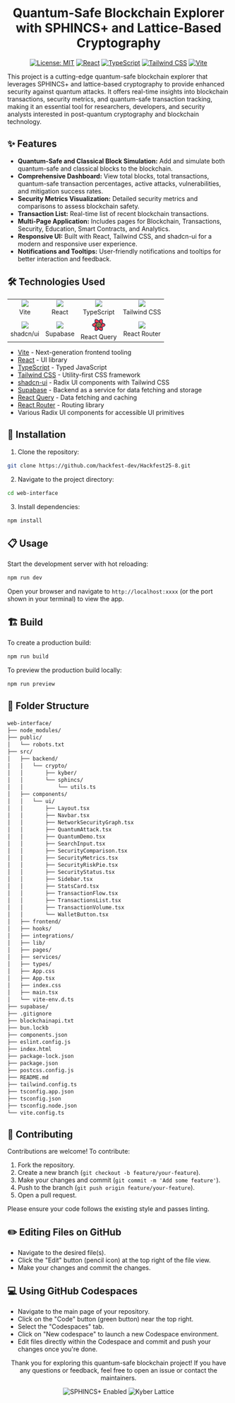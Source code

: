 <div align="center">
  
  # Quantum-Safe Blockchain Explorer with SPHINCS+ and Lattice-Based Cryptography
  
  [![License: MIT](https://img.shields.io/badge/License-MIT-blue.svg)](https://opensource.org/licenses/MIT)
  [![React](https://img.shields.io/badge/React-18-61DAFB?logo=react&logoColor=white)](https://reactjs.org/)
  [![TypeScript](https://img.shields.io/badge/TypeScript-5-3178C6?logo=typescript&logoColor=white)](https://www.typescriptlang.org/)
  [![Tailwind CSS](https://img.shields.io/badge/Tailwind-3-38B2AC?logo=tailwind-css&logoColor=white)](https://tailwindcss.com/)
  [![Vite](https://img.shields.io/badge/Vite-4-646CFF?logo=vite&logoColor=white)](https://vitejs.dev/)
</div>

This project is a cutting-edge quantum-safe blockchain explorer that leverages SPHINCS+ and lattice-based cryptography to provide enhanced security against quantum attacks. It offers real-time insights into blockchain transactions, security metrics, and quantum-safe transaction tracking, making it an essential tool for researchers, developers, and security analysts interested in post-quantum cryptography and blockchain technology.

## ✨ Features

- **Quantum-Safe and Classical Block Simulation:** Add and simulate both quantum-safe and classical blocks to the blockchain.
- **Comprehensive Dashboard:** View total blocks, total transactions, quantum-safe transaction percentages, active attacks, vulnerabilities, and mitigation success rates.
- **Security Metrics Visualization:** Detailed security metrics and comparisons to assess blockchain safety.
- **Transaction List:** Real-time list of recent blockchain transactions.
- **Multi-Page Application:** Includes pages for Blockchain, Transactions, Security, Education, Smart Contracts, and Analytics.
- **Responsive UI:** Built with React, Tailwind CSS, and shadcn-ui for a modern and responsive user experience.
- **Notifications and Tooltips:** User-friendly notifications and tooltips for better interaction and feedback.

## 🛠️ Technologies Used

<div align="center">
  <table>
    <tr>
      <td align="center"><img src="https://vitejs.dev/logo.svg" width="30"/><br>Vite</td>
      <td align="center"><img src="https://reactjs.org/favicon.ico" width="30"/><br>React</td>
      <td align="center"><img src="https://www.typescriptlang.org/favicon-32x32.png" width="30"/><br>TypeScript</td>
      <td align="center"><img src="https://tailwindcss.com/favicons/favicon-32x32.png" width="30"/><br>Tailwind CSS</td>
    </tr>
    <tr>
      <td align="center"><img src="https://avatars.githubusercontent.com/u/139895814?s=200&v=4" width="30"/><br>shadcn/ui</td>
      <td align="center"><img src="https://supabase.com/favicon/favicon-32x32.png" width="30"/><br>Supabase</td>
      <td align="center"><img src="https://raw.githubusercontent.com/TanStack/query/main/media/emblem-light.svg" width="30"/><br>React Query</td>
      <td align="center"><img src="https://reactrouter.com/favicon-light.png" width="30"/><br>React Router</td>
    </tr>
  </table>
</div>

- [Vite](https://vitejs.dev/) - Next-generation frontend tooling
- [React](https://reactjs.org/) - UI library
- [TypeScript](https://www.typescriptlang.org/) - Typed JavaScript
- [Tailwind CSS](https://tailwindcss.com/) - Utility-first CSS framework
- [shadcn-ui](https://ui.shadcn.com/) - Radix UI components with Tailwind CSS
- [Supabase](https://supabase.com/) - Backend as a service for data fetching and storage
- [React Query](https://tanstack.com/query/latest) - Data fetching and caching
- [React Router](https://reactrouter.com/) - Routing library
- Various Radix UI components for accessible UI primitives

## 🚀 Installation

1. Clone the repository:

```sh
git clone https://github.com/hackfest-dev/Hackfest25-8.git
```

2. Navigate to the project directory:

```sh
cd web-interface
```

3. Install dependencies:

```sh
npm install
```

## 📋 Usage

Start the development server with hot reloading:

```sh
npm run dev
```

Open your browser and navigate to `http://localhost:xxxx` (or the port shown in your terminal) to view the app.

## 🏗️ Build

To create a production build:

```sh
npm run build
```

To preview the production build locally:

```sh
npm run preview
```

## 📁 Folder Structure

```
web-interface/
├── node_modules/
├── public/
│   └── robots.txt
├── src/
│   ├── backend/
│   │   └── crypto/
│   │       ├── kyber/
│   │       └── sphincs/
│   │           └── utils.ts
│   ├── components/
│   │   └── ui/
│   │       ├── Layout.tsx
│   │       ├── Navbar.tsx
│   │       ├── NetworkSecurityGraph.tsx
│   │       ├── QuantumAttack.tsx
│   │       ├── QuantumDemo.tsx
│   │       ├── SearchInput.tsx
│   │       ├── SecurityComparison.tsx
│   │       ├── SecurityMetrics.tsx
│   │       ├── SecurityRiskPie.tsx
│   │       ├── SecurityStatus.tsx
│   │       ├── Sidebar.tsx
│   │       ├── StatsCard.tsx
│   │       ├── TransactionFlow.tsx
│   │       ├── TransactionsList.tsx
│   │       ├── TransactionVolume.tsx
│   │       └── WalletButton.tsx
│   ├── frontend/
│   ├── hooks/
│   ├── integrations/
│   ├── lib/
│   ├── pages/
│   ├── services/
│   ├── types/
│   ├── App.css
│   ├── App.tsx
│   ├── index.css
│   ├── main.tsx
│   └── vite-env.d.ts
├── supabase/
├── .gitignore
├── blockchainapi.txt
├── bun.lockb
├── components.json
├── eslint.config.js
├── index.html
├── package-lock.json
├── package.json
├── postcss.config.js
├── README.md
├── tailwind.config.ts
├── tsconfig.app.json
├── tsconfig.json
├── tsconfig.node.json
└── vite.config.ts
```

## 👥 Contributing

Contributions are welcome! To contribute:

1. Fork the repository.
2. Create a new branch (`git checkout -b feature/your-feature`).
3. Make your changes and commit (`git commit -m 'Add some feature'`).
4. Push to the branch (`git push origin feature/your-feature`).
5. Open a pull request.

Please ensure your code follows the existing style and passes linting.

## ✏️ Editing Files on GitHub

- Navigate to the desired file(s).
- Click the "Edit" button (pencil icon) at the top right of the file view.
- Make your changes and commit the changes.

## 💻 Using GitHub Codespaces

- Navigate to the main page of your repository.
- Click on the "Code" button (green button) near the top right.
- Select the "Codespaces" tab.
- Click on "New codespace" to launch a new Codespace environment.
- Edit files directly within the Codespace and commit and push your changes once you're done.



<div align="center">
  <p>Thank you for exploring this quantum-safe blockchain project! If you have any questions or feedback, feel free to open an issue or contact the maintainers.</p>
  
  <img src="https://img.shields.io/badge/SPHINCS+-Enabled-8A2BE2" alt="SPHINCS+ Enabled">
  <img src="https://img.shields.io/badge/Kyber-Lattice-00BFFF" alt="Kyber Lattice">
</div>

